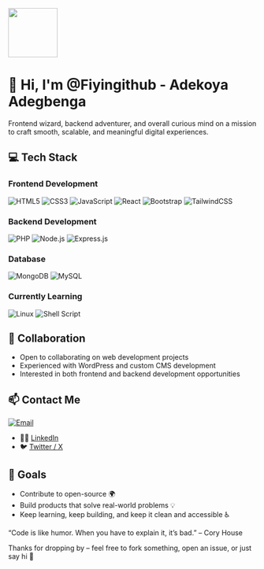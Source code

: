 <img src="https://avatars.githubusercontent.com/u/142032833?v=4" width="100" height="100" />

# 👋 Hi, I'm @Fiyingithub - Adekoya Adegbenga

Frontend wizard, backend adventurer, and overall curious mind on a mission to craft smooth, scalable, and meaningful digital experiences.

## 💻 Tech Stack

### Frontend Development
![HTML5](https://img.shields.io/badge/HTML5-E34F26?style=for-the-badge&logo=html5&logoColor=white)
![CSS3](https://img.shields.io/badge/CSS3-1572B6?style=for-the-badge&logo=css3&logoColor=white)
![JavaScript](https://img.shields.io/badge/JavaScript-F7DF1E?style=for-the-badge&logo=javascript&logoColor=black)
![React](https://img.shields.io/badge/React-20232A?style=for-the-badge&logo=react&logoColor=61DAFB)
![Bootstrap](https://img.shields.io/badge/Bootstrap-563D7C?style=for-the-badge&logo=bootstrap&logoColor=white)
![TailwindCSS](https://img.shields.io/badge/Tailwind_CSS-38B2AC?style=for-the-badge&logo=tailwind-css&logoColor=white)


### Backend Development
![PHP](https://img.shields.io/badge/PHP-777BB4?style=for-the-badge&logo=php&logoColor=white)
![Node.js](https://img.shields.io/badge/Node.js-43853D?style=for-the-badge&logo=node.js&logoColor=white)
![Express.js](https://img.shields.io/badge/Express.js-404D59?style=for-the-badge)


### Database
![MongoDB](https://img.shields.io/badge/MongoDB-4EA94B?style=for-the-badge&logo=mongodb&logoColor=white)
![MySQL](https://img.shields.io/badge/MySQL-005C84?style=for-the-badge&logo=mysql&logoColor=white)


### Currently Learning
![Linux](https://img.shields.io/badge/Linux-FCC624?style=for-the-badge&logo=linux&logoColor=black)
![Shell Script](https://img.shields.io/badge/Shell_Script-121011?style=for-the-badge&logo=gnu-bash&logoColor=white)

## 🤝 Collaboration
- Open to collaborating on web development projects
- Experienced with WordPress and custom CMS development
- Interested in both frontend and backend development opportunities

## 📫 Contact Me
[![Email](https://img.shields.io/badge/Email-adegbengaoluwatosin61gmail.com-red?style=for-the-badge&logo=gmail)](mailto:adegbengaoluwatosin61@gmail.com)
- 🧑‍💼 [LinkedIn](https://www.linkedin.com/in/%20adegbenga-oluwatosin-949352273)
- 🐦 [Twitter / X](https://x.com/phiyin001?s=21)


## 🎯 Goals

- Contribute to open-source 🌍
- Build products that solve real-world problems 💡
- Keep learning, keep building, and keep it clean and accessible ♿

 “Code is like humor. When you have to explain it, it’s bad.” – Cory House

Thanks for dropping by – feel free to fork something, open an issue, or just say hi 👋  
